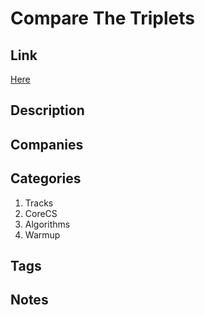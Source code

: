# Compare The Triplets

## Link

[Here](https://www.hackerrank.com/challenges/compare-the-triplets)

## Description

## Companies

## Categories

1. Tracks
1. CoreCS
1. Algorithms
1. Warmup

## Tags

## Notes